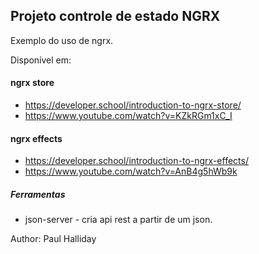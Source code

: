 ## Projeto controle de estado NGRX
 
Exemplo do uso de ngrx.

Disponível em:
#### ngrx store
- https://developer.school/introduction-to-ngrx-store/
- https://www.youtube.com/watch?v=KZkRGm1xC_I

#### ngrx effects
- https://developer.school/introduction-to-ngrx-effects/
- https://www.youtube.com/watch?v=AnB4g5hWb9k

##### Ferramentas
- json-server - cria api rest a partir de um json.

Author: Paul Halliday

